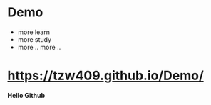 # Demo
- more learn
- more study
- more .. more ..


# https://tzw409.github.io/Demo/

<b> Hello Github </b>
